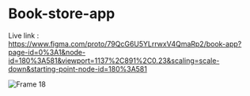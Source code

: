 # Book-store-app

Live link : https://www.figma.com/proto/79QcG6U5YLrrwxV4QmaRp2/book-app?page-id=0%3A1&node-id=180%3A581&viewport=1137%2C891%2C0.23&scaling=scale-down&starting-point-node-id=180%3A581


![Frame 18](https://user-images.githubusercontent.com/79252220/185754769-d4d8b2b9-a4b3-49aa-9cfc-8190b4837b7b.jpg)


